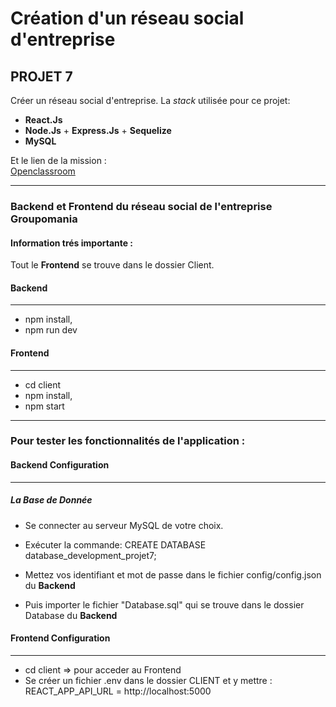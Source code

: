 # Création d'un réseau social d'entreprise

## PROJET 7

Créer un réseau social d'entreprise. La _stack_ utilisée pour ce projet:

-   **React.Js**
-   **Node.Js** + **Express.Js** + **Sequelize**
-   **MySQL**

Et le lien de la mission :  
[Openclassroom](https://openclassrooms.com/fr/paths/556/projects/677/assignment)

---

### Backend et Frontend du réseau social de l'entreprise Groupomania

#### **Information trés importante :**

Tout le **Frontend** se trouve dans le dossier Client.

#### Backend

---

-   npm install,
-   npm run dev

#### Frontend

---
-   cd client
-   npm install,
-   npm start

---

### Pour tester les fonctionnalités de l'application :

#### Backend Configuration

---

##### La Base de Donnée

-   Se connecter au serveur MySQL de votre choix.
-   Exécuter la commande: CREATE DATABASE database_development_projet7;
-   Mettez vos identifiant et mot de passe dans le fichier config/config.json du **Backend**

-   Puis importer le fichier "Database.sql" qui se trouve dans le dossier Database du **Backend**


#### Frontend Configuration

---

- cd client => pour acceder au Frontend
- Se créer un fichier .env dans le dossier CLIENT et y mettre :
REACT_APP_API_URL = http://localhost:5000


